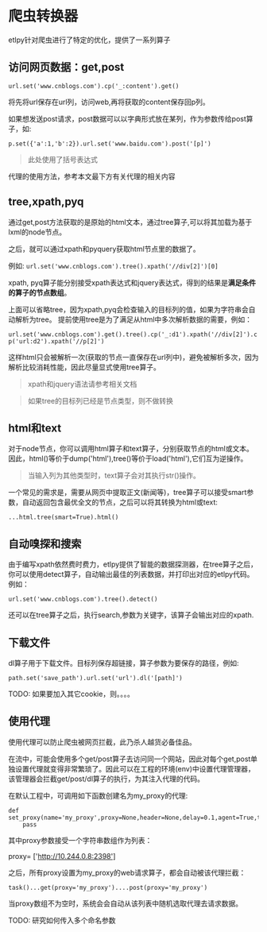 # 爬虫转换器

etlpy针对爬虫进行了特定的优化，提供了一系列算子

## 访问网页数据：get,post

`url.set('www.cnblogs.com').cp('_:content').get()`

将先将url保存在url列，访问web,再将获取的content保存回p列。

如果想发送post请求，post数据可以以字典形式放在某列，作为参数传给post算子，如:

`p.set({'a':1,'b':2}).url.set('www.baidu.com').post('[p]')`

> 此处使用了括号表达式

代理的使用方法，参考本文最下方有关代理的相关内容


## tree,xpath,pyq

通过get,post方法获取的是原始的html文本，通过tree算子,可以将其加载为基于lxml的node节点。

之后，就可以通过xpath和pyquery获取html节点里的数据了。

例如: `url.set('www.cnblogs.com').tree().xpath('//div[2]')[0]`

xpath, pyq算子能分别接受xpath表达式和jquery表达式，得到的结果是**满足条件的算子的节点数组**。

上面可以省略tree，因为xpath,pyq会检查输入的目标列的值，如果为字符串会自动解析为tree。 提前使用tree是为了满足从html中多次解析数据的需要，例如：

`url.set('www.cnblogs.com').get().tree().cp('_:d1').xpath('//div[2]').cp('url:d2').xpath('//p[2]')`

这样html只会被解析一次(获取的节点一直保存在url列中)，避免被解析多次，因为解析比较消耗性能，因此尽量显式使用tree算子。


> xpath和jquery语法请参考相关文档

> 如果tree的目标列已经是节点类型，则不做转换


## html和text

对于node节点，你可以调用html算子和text算子，分别获取节点的html或文本。因此，html()等价于dump('html'),tree()等价于load('html'),它们互为逆操作。

> 当输入列为其他类型时，text算子会对其执行str()操作。

一个常见的需求是，需要从网页中提取正文(新闻等)，tree算子可以接受smart参数，自动返回包含最优全文的节点，之后可以将其转换为html或text:

`...html.tree(smart=True).html()`



## 自动嗅探和搜索

由于编写xpath依然费时费力，etlpy提供了智能的数据探测器，在tree算子之后，你可以使用detect算子，自动输出最佳的列表数据，并打印出对应的etlpy代码。例如：

`url.set('www.cnblogs.com').tree().detect()`


还可以在tree算子之后，执行search,参数为关键字，该算子会输出对应的xpath.


## 下载文件

dl算子用于下载文件。目标列保存超链接，算子参数为要保存的路径，例如:

`path.set('save_path').url.set('url').dl('[path]')`

TODO: 如果要加入其它cookie，则。。。。



## 使用代理

使用代理可以防止爬虫被网页拦截，此乃杀人越货必备佳品。

在流中，可能会使用多个get/post算子去访问同一个网站，因此对每个get,post单独设置代理就变得非常繁琐了。因此可以在工程的环境(env)中设置代理管理器，该管理器会拦截get/post/dl算子的执行，为其注入代理的代码。

在默认工程中，可调用如下函数创建名为my_proxy的代理:

```
def set_proxy(name='my_proxy',proxy=None,header=None,delay=0.1,agent=True,timeout=20,allow_local=True):
    pass
```
其中proxy参数接受一个字符串数组作为列表：

proxy= ['http://10.244.0.8:2398']

之后，所有proxy设置为my_proxy的web请求算子，都会自动被该代理拦截：

`task()...get(proxy='my_proxy')....post(proxy='my_proxy')`

当proxy数组不为空时，系统会会自动从该列表中随机选取代理去请求数据。

TODO: 研究如何传入多个命名参数


